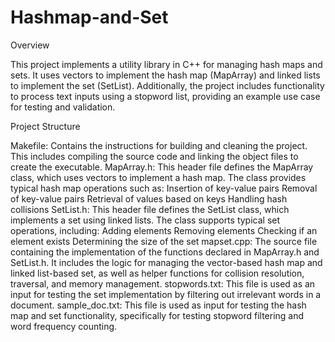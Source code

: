 # Hashmap-and-Set
Overview

This project implements a utility library in C++ for managing hash maps and sets. It uses vectors to implement the hash map (MapArray) and linked lists to implement the set (SetList). Additionally, the project includes functionality to process text inputs using a stopword list, providing an example use case for testing and validation.

Project Structure

Makefile: Contains the instructions for building and cleaning the project. This includes compiling the source code and linking the object files to create the executable.
MapArray.h: This header file defines the MapArray class, which uses vectors to implement a hash map. The class provides typical hash map operations such as:
Insertion of key-value pairs
Removal of key-value pairs
Retrieval of values based on keys
Handling hash collisions
SetList.h: This header file defines the SetList class, which implements a set using linked lists. The class supports typical set operations, including:
Adding elements
Removing elements
Checking if an element exists
Determining the size of the set
mapset.cpp: The source file containing the implementation of the functions declared in MapArray.h and SetList.h. It includes the logic for managing the vector-based hash map and linked list-based set, as well as helper functions for collision resolution, traversal, and memory management.
stopwords.txt: This file is used as an input for testing the set implementation by filtering out irrelevant words in a document.
sample_doc.txt: This file is used as input for testing the hash map and set functionality, specifically for testing stopword filtering and word frequency counting.
